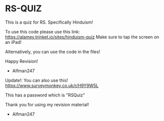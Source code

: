 # RS-QUIZ
This is a quiz for RS. Specifically Hinduism!

To use this code please use this link: https://alamey.trinket.io/sites/hinduism-quiz
Make sure to tap the screen on an iPad!

Alternatively, you can use the code in the files!

Happy Revision!

- Alfman247



Update!:
You can also use this! https://www.surveymonkey.co.uk/r/H9Y9W5L

This has a password which is "RSQuiz"

Thank you for using my revision material!

- Alfman247
